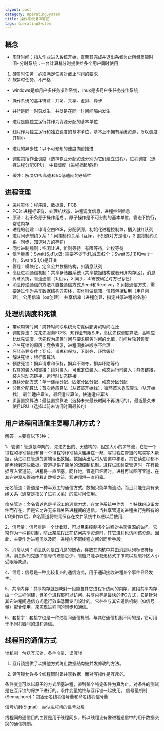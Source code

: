 ```yaml
---
layout: post
category: OperatingSystem
title: 操作系统复习笔记
tags: OperatingSystem
---
```


## 概念

- 周转时间：指从作业进入系统开始，直至其完成并退出系统为止所经历额时间- 分时系统：一台计算机分时提供给多个用户同时使用

1. 硬实时任务：必须满足任务对截止时间的要求
2. 软实时任务，不严格

- windows是单用户多任务操作系统，linux是多用户多任务操作系统

- 操作系统的基本特征：并发、共享、虚拟、异步
- 并行是同一时刻发生，并发是在同一时间间隔内发生
- 进程是能独立运行并作为资源分配的基本单位
- 线程作为独立运行和独立调度的基本单位，基本上不拥有系统资源，所以调度开销小
- 进程的异步性：以不可预知的速度向前推进
- 调度包括作业调度（选择作业分配资源分别为它们建立进程），进程调度（选择进程分配CPU），中级调度（进程挂起解挂）
- 缓冲：解决CPU高速和I/O低速间的矛盾性

## 进程管理
- 进程实体：程序段、数据段、PCB
- PCB: 进程标识符、处理机状态、进程调度信息、进程控制信息
- 原语：若干条原子操作组成 ，原子操作是不可分割的基本单位，管态下执行，常驻内存
- 进程的创建：申请空白PCB，分配资源，初始化进程控制块，插入就绪队列
- 进程同步制约关系：1.间接制约关系（互斥，不知道对方是谁），2.直接制约关系（同步，知道对方的存在）
- 同步进制规则：空闲让进，忙则等待，有限等待，让权等待
- 信号量集：Swait(S,d1,d2); 需要不少于d1,减去d2个；Swait(S,1,1)和wait一样，Swait(S,1,0)是开关
- 管程：模块化，定义公共数据结构，如消息队列
- 高级进程通信机制：共享存储器系统（共享数据结构或者开辟内存区），消息传递系统，管道通信（1.互斥，2.同步，3.需要确定对方已存在）
- 消息传递通信的方法:1.直接通信方式,Send和Receive，2.间接通信方式，需要通过作为共享数据结构的实体，实体叫做信箱，信箱包括私用（用户创建），公用信箱（os创建），共享信箱（进程创建，指定共享进程的名称）

## 处理机调度和死锁
- 带权周转时间：周转时间与系统为它提供服务的时间之比
- 调度算法：先来先服务FCFS，短作业有限SJF，高优先权调度算法，高响应比优先调度，优先权为周转时间与要求服务时间的比值，时间片轮转调度
- 产生死锁的原因：竞争资源，进程间推进顺序不合理
- 死锁必要条件：互斥，请求和保持，不剥夺，环路等待
- 解决死锁：银行家算法
- 预防死锁：摒弃请求和保持，摒弃不剥夺，摒弃环路等待
- 程序的装入和链接：绝对装入，可重定位装入，动态运行时装入；静态链接，装入时动态链接，运行时动态链接
- 连续分配方式：单一连续分配，固定分区分配，动态分区分配
- 分区分配算法：首次适应算法（从首部开始找），循环首次适应算法（从开始找），最佳适应算法，最坏适应算法，快速适应算法
- 页面置换算法：最佳置换算法（选择未来最长时间不再访问的），最近最久未使用LRU（选择以前未访问时间最长的）

## 用户进程间通信主要哪几种方式？

解答：主要有以下6种：

1、管道：管道是单向的、先进先出的、无结构的、固定大小的字节流，它把一个进程的标准输出和另一个进程的标准输入连接在一起。写进程在管道的尾端写入数据，读进程在管道的道端读出数据。数据读出后将从管道中移走，其它读进程都不能再读到这些数据。管道提供了简单的流控制机制。进程试图读空管道时，在有数据写入管道前，进程将一直阻塞。同样地，管道已经满时，进程再试图写管道，在其它进程从管道中移走数据之前，写进程将一直阻塞。

无名管道：管道是一种半双工的通信方式，数据只能单向流动，而且只能在具有亲缘关系（通常是指父子进程关系）的进程间使用。

命名管道：命名管道也是半双工的通信方式，在文件系统中作为一个特殊的设备文件而存在，但是它允许无亲缘关系进程间的通信。当共享管道的进程执行完所有的I/O操作以后，命名管道将继续保存在文件系统中以便以后使用。

2、信号量：信号量是一个计数器，可以用来控制多个进程对共享资源的访问。它常作为一种锁机制，防止某进程正在访问共享资源时，其它进程也访问该资源。因此，主要作为进程间以及同一进程内不同线程之间的同步手段。

3、消息队列：消息队列是由消息的链表，存放在内核中并由消息队列标识符标识。消息队列克服了信号传递信息少、管道只能承载无格式字节流以及缓冲区大小受限等缺点。

4、信号：信号是一种比较复杂的通信方式，用于通知接收进程某个事件已经发生。

5、共享内存：共享内存就是映射一段能被其它进程所访问的内存，这段共享内存由一个进程创建，但多个进程都可以访问。共享内存是最快的IPC方式，它是针对其它进程间通信方式运行效率低而专门设计的。它往往与其它通信机制（如信号量）配合使用，来实现进程间的同步和通信。

6、套接字：套接字也是一种进程间通信机制，与其它通信机制不同的是，它可用于不同机器间的进程通信。

## 线程间的通信方式
锁机制：包括互斥锁、条件变量、读写锁

1. 互斥锁提供了以排他方式防止数据结构被并发修改的方法。

2. 读写锁允许多个线程同时读共享数据，而对写操作是互斥的。

条件变量可以以原子的方式阻塞进程，直到某个特定条件为真为止。对条件的测试是在互斥锁的保护下进行的。条件变量始终与互斥锁一起使用。
信号量机制(Semaphore)：包括无名线程信号量和命名线程信号量

信号机制(Signal)：类似进程间的信号处理

线程间的通信目的主要是用于线程同步，所以线程没有像进程通信中的用于数据交换的通信机制。